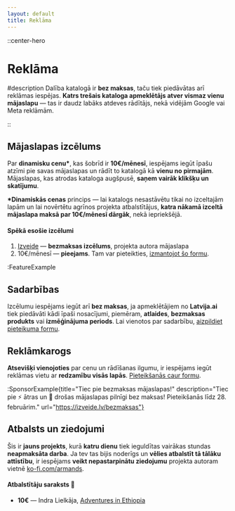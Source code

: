 ```yaml
---
layout: default
title: Reklāma
---
```


::center-hero

# Reklāma

#description
Dalība katalogā ir **bez maksas**, taču tiek piedāvātas arī reklāmas iespējas. **Katrs trešais kataloga apmeklētājs atver vismaz vienu mājaslapu** — tas ir daudz labāks atdeves rādītājs, nekā vidējām Google vai Meta reklāmām.

::

## Mājaslapas izcēlums

Par **dinamisku cenu\***, kas šobrīd ir **10€/mēnesī**, iespējams iegūt īpašu atzīmi pie savas mājaslapas un rādīt to katalogā kā **vienu no pirmajām**. Mājaslapas, kas atrodas kataloga augšpusē, **saņem vairāk klikšķu un skatījumu**.

**\*Dinamiskās cenas** princips — lai katalogs nesastāvētu tikai no izceltajām lapām un lai novērtētu agrīnos projekta atbalstītājus, **katra nākamā izceltā mājaslapa maksā par 10€/mēnesī dārgāk**, nekā iepriekšējā.

#### Spēkā esošie izcēlumi

1. [Izveide](/lapa/izveide) — **bezmaksas izcēlums**, projekta autora mājaslapa
2. 10€/mēnesī — **pieejams**. Tam var pieteikties, [izmantojot šo formu](https://form.izveide.lv/reklama-latvija-ai-ELObTU).

:FeatureExample

## Sadarbības

Izcēlumu iespējams iegūt arī **bez maksas**, ja apmeklētājiem no **Latvija.ai** tiek piedāvāti kādi īpaši nosacījumi, piemēram, **atlaides**, **bezmaksas produkts** vai **izmēģinājuma periods**. Lai vienotos par sadarbību, [aizpildiet pieteikuma formu](https://form.izveide.lv/reklama-latvija-ai-ELObTU).

## Reklāmkarogs

**Atsevišķi vienojoties** par cenu un rādīšanas ilgumu, ir iespējams iegūt reklāmas vietu ar **redzamību visās lapās**. [Pieteikšanās caur formu](https://form.izveide.lv/reklama-latvija-ai-ELObTU).

:SponsorExample{title="Tiec pie bezmaksas mājaslapas!" description="Tiec pie ⚡ ātras un 🔐 drošas mājaslapas pilnīgi bez maksas! Pieteikšanās līdz 28. februārim." url="https://izveide.lv/bezmaksas"}

## Atbalsts un ziedojumi

Šis ir **jauns projekts**, kurā **katru dienu** tiek ieguldītas vairākas stundas **neapmaksāta darba**. Ja tev tas bijis noderīgs un **vēlies atbalstīt tā tālāku attīstību**, ir iespējams **veikt nepastarpinātu ziedojumu** projekta autoram vietnē [ko-fi.com/armands](https://ko-fi.com/armands).

#### Atbalstītāju saraksts 🧡

- **10€** — Indra Lielkāja, [Adventures in Ethiopia](/lapa/adventuresinethiopia)
